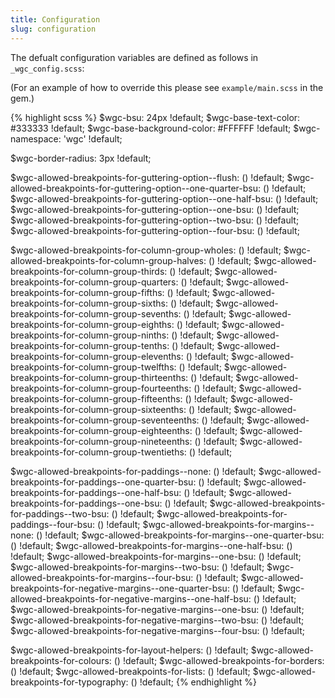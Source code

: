 ```yaml
---
title: Configuration
slug: configuration
---
```


The defualt configuration variables are defined as follows in `_wgc_config.scss`:

(For an example of how to override this please see `example/main.scss` in the gem.)

{% highlight scss %}
  $wgc-bsu:                                                       24px    !default;
  $wgc-base-text-color:                                           #333333 !default;
  $wgc-base-background-color:                                     #FFFFFF !default;
  $wgc-namespace:                                                 'wgc'   !default;

  $wgc-border-radius:                                             3px     !default;

  $wgc-allowed-breakpoints-for-guttering-option--flush:           ()      !default;
  $wgc-allowed-breakpoints-for-guttering-option--one-quarter-bsu: ()      !default;
  $wgc-allowed-breakpoints-for-guttering-option--one-half-bsu:    ()      !default;
  $wgc-allowed-breakpoints-for-guttering-option--one-bsu:         ()      !default;
  $wgc-allowed-breakpoints-for-guttering-option--two-bsu:         ()      !default;
  $wgc-allowed-breakpoints-for-guttering-option--four-bsu:        ()      !default;

  $wgc-allowed-breakpoints-for-column-group-wholes:               ()      !default;
  $wgc-allowed-breakpoints-for-column-group-halves:               ()      !default;
  $wgc-allowed-breakpoints-for-column-group-thirds:               ()      !default;
  $wgc-allowed-breakpoints-for-column-group-quarters:             ()      !default;
  $wgc-allowed-breakpoints-for-column-group-fifths:               ()      !default;
  $wgc-allowed-breakpoints-for-column-group-sixths:               ()      !default;
  $wgc-allowed-breakpoints-for-column-group-sevenths:             ()      !default;
  $wgc-allowed-breakpoints-for-column-group-eighths:              ()      !default;
  $wgc-allowed-breakpoints-for-column-group-ninths:               ()      !default;
  $wgc-allowed-breakpoints-for-column-group-tenths:               ()      !default;
  $wgc-allowed-breakpoints-for-column-group-elevenths:            ()      !default;
  $wgc-allowed-breakpoints-for-column-group-twelfths:             ()      !default;
  $wgc-allowed-breakpoints-for-column-group-thirteenths:          ()      !default;
  $wgc-allowed-breakpoints-for-column-group-fourteenths:          ()      !default;
  $wgc-allowed-breakpoints-for-column-group-fifteenths:           ()      !default;
  $wgc-allowed-breakpoints-for-column-group-sixteenths:           ()      !default;
  $wgc-allowed-breakpoints-for-column-group-seventeenths:         ()      !default;
  $wgc-allowed-breakpoints-for-column-group-eighteenths:          ()      !default;
  $wgc-allowed-breakpoints-for-column-group-nineteenths:          ()      !default;
  $wgc-allowed-breakpoints-for-column-group-twentieths:           ()      !default;

  $wgc-allowed-breakpoints-for-paddings--none:                    ()      !default;
  $wgc-allowed-breakpoints-for-paddings--one-quarter-bsu:         ()      !default;
  $wgc-allowed-breakpoints-for-paddings--one-half-bsu:            ()      !default;
  $wgc-allowed-breakpoints-for-paddings--one-bsu:                 ()      !default;
  $wgc-allowed-breakpoints-for-paddings--two-bsu:                 ()      !default;
  $wgc-allowed-breakpoints-for-paddings--four-bsu:                ()      !default;
  $wgc-allowed-breakpoints-for-margins--none:                     ()      !default;
  $wgc-allowed-breakpoints-for-margins--one-quarter-bsu:          ()      !default;
  $wgc-allowed-breakpoints-for-margins--one-half-bsu:             ()      !default;
  $wgc-allowed-breakpoints-for-margins--one-bsu:                  ()      !default;
  $wgc-allowed-breakpoints-for-margins--two-bsu:                  ()      !default;
  $wgc-allowed-breakpoints-for-margins--four-bsu:                 ()      !default;
  $wgc-allowed-breakpoints-for-negative-margins--one-quarter-bsu: ()      !default;
  $wgc-allowed-breakpoints-for-negative-margins--one-half-bsu:    ()      !default;
  $wgc-allowed-breakpoints-for-negative-margins--one-bsu:         ()      !default;
  $wgc-allowed-breakpoints-for-negative-margins--two-bsu:         ()      !default;
  $wgc-allowed-breakpoints-for-negative-margins--four-bsu:        ()      !default;

  $wgc-allowed-breakpoints-for-layout-helpers:                    ()      !default;
  $wgc-allowed-breakpoints-for-colours:                           ()      !default;
  $wgc-allowed-breakpoints-for-borders:                           ()      !default;
  $wgc-allowed-breakpoints-for-lists:                             ()      !default;
  $wgc-allowed-breakpoints-for-typography:                        ()      !default;
{% endhighlight %}
